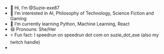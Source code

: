 - 👋 Hi, I’m @Suzie-exe87
- 👀 I’m interested in AI, Philosophy of Technology, Science Fiction and Gaming
- 🌱 I’m currently learning Python, Machine Learning, React
- 😄 Pronouns: She/Her
- ⚡ Fun fact: I speedrun on speedrun dot com on suzie_dot_exe (also my twitch handle) 
- 
